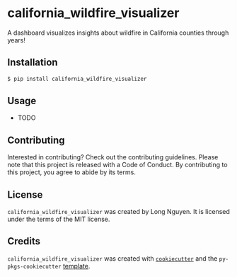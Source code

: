 # california_wildfire_visualizer

A dashboard visualizes insights about wildfire in California counties through years!

## Installation

```bash
$ pip install california_wildfire_visualizer
```

## Usage

- TODO

## Contributing

Interested in contributing? Check out the contributing guidelines. Please note that this project is released with a Code of Conduct. By contributing to this project, you agree to abide by its terms.

## License

`california_wildfire_visualizer` was created by Long Nguyen. It is licensed under the terms of the MIT license.

## Credits

`california_wildfire_visualizer` was created with [`cookiecutter`](https://cookiecutter.readthedocs.io/en/latest/) and the `py-pkgs-cookiecutter` [template](https://github.com/py-pkgs/py-pkgs-cookiecutter).
